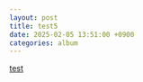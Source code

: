 ```yaml
---
layout: post
title: test5
date: 2025-02-05 13:51:00 +0900
categories: album
---
```


[test](#/web/album/index.html)